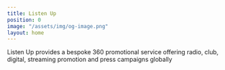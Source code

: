```yaml
---
title: Listen Up
position: 0
image: "/assets/img/og-image.png"
layout: home
---
```


Listen Up provides a bespoke 360 promotional service offering radio, club, digital, streaming promotion and press campaigns globally